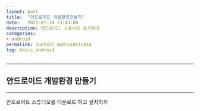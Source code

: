 ```yaml
---
layout: post
title:  "안드로이드 개발환경만들기"
date:   2021-07-14 13:43:00
description: 안드로이드 스튜디오 설치하기  
categories:
- android
permalink: install_androidstudio
tag: basic_android
---
```


___
## 안드로이드 개발환경 만들기   
---
안드로이드 스튜디오를 다운로드 하고 설치하자  

